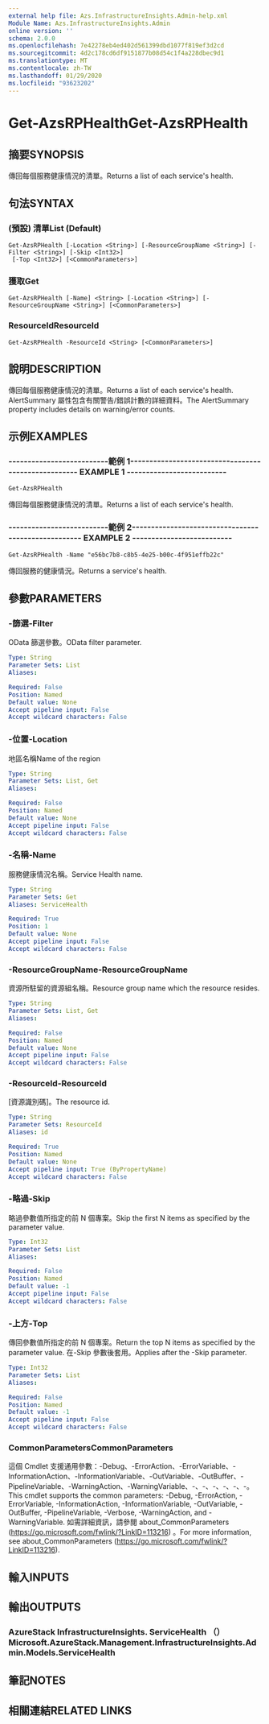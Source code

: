 ```yaml
---
external help file: Azs.InfrastructureInsights.Admin-help.xml
Module Name: Azs.InfrastructureInsights.Admin
online version: ''
schema: 2.0.0
ms.openlocfilehash: 7e42278eb4ed402d561399dbd1077f819ef3d2cd
ms.sourcegitcommit: 4d2c178cd6df9151877b08d54c1f4a228dbec9d1
ms.translationtype: MT
ms.contentlocale: zh-TW
ms.lasthandoff: 01/29/2020
ms.locfileid: "93623202"
---
```

# <span data-ttu-id="a0b53-101">Get-AzsRPHealth</span><span class="sxs-lookup"><span data-stu-id="a0b53-101">Get-AzsRPHealth</span></span>

## <span data-ttu-id="a0b53-102">摘要</span><span class="sxs-lookup"><span data-stu-id="a0b53-102">SYNOPSIS</span></span>
<span data-ttu-id="a0b53-103">傳回每個服務健康情況的清單。</span><span class="sxs-lookup"><span data-stu-id="a0b53-103">Returns a list of each service's health.</span></span>

## <span data-ttu-id="a0b53-104">句法</span><span class="sxs-lookup"><span data-stu-id="a0b53-104">SYNTAX</span></span>

### <span data-ttu-id="a0b53-105"> (預設) 清單</span><span class="sxs-lookup"><span data-stu-id="a0b53-105">List (Default)</span></span>
```
Get-AzsRPHealth [-Location <String>] [-ResourceGroupName <String>] [-Filter <String>] [-Skip <Int32>]
 [-Top <Int32>] [<CommonParameters>]
```

### <span data-ttu-id="a0b53-106">獲取</span><span class="sxs-lookup"><span data-stu-id="a0b53-106">Get</span></span>
```
Get-AzsRPHealth [-Name] <String> [-Location <String>] [-ResourceGroupName <String>] [<CommonParameters>]
```

### <span data-ttu-id="a0b53-107">ResourceId</span><span class="sxs-lookup"><span data-stu-id="a0b53-107">ResourceId</span></span>
```
Get-AzsRPHealth -ResourceId <String> [<CommonParameters>]
```

## <span data-ttu-id="a0b53-108">說明</span><span class="sxs-lookup"><span data-stu-id="a0b53-108">DESCRIPTION</span></span>
<span data-ttu-id="a0b53-109">傳回每個服務健康情況的清單。</span><span class="sxs-lookup"><span data-stu-id="a0b53-109">Returns a list of each service's health.</span></span> <span data-ttu-id="a0b53-110">AlertSummary 屬性包含有關警告/錯誤計數的詳細資料。</span><span class="sxs-lookup"><span data-stu-id="a0b53-110">The AlertSummary property includes details on warning/error counts.</span></span>

## <span data-ttu-id="a0b53-111">示例</span><span class="sxs-lookup"><span data-stu-id="a0b53-111">EXAMPLES</span></span>

### <span data-ttu-id="a0b53-112">--------------------------範例 1--------------------------</span><span class="sxs-lookup"><span data-stu-id="a0b53-112">-------------------------- EXAMPLE 1 --------------------------</span></span>
```
Get-AzsRPHealth
```

<span data-ttu-id="a0b53-113">傳回每個服務健康情況的清單。</span><span class="sxs-lookup"><span data-stu-id="a0b53-113">Returns a list of each service's health.</span></span>

### <span data-ttu-id="a0b53-114">--------------------------範例 2--------------------------</span><span class="sxs-lookup"><span data-stu-id="a0b53-114">-------------------------- EXAMPLE 2 --------------------------</span></span>
```
Get-AzsRPHealth -Name "e56bc7b8-c8b5-4e25-b00c-4f951effb22c"
```

<span data-ttu-id="a0b53-115">傳回服務的健康情況。</span><span class="sxs-lookup"><span data-stu-id="a0b53-115">Returns a service's health.</span></span>

## <span data-ttu-id="a0b53-116">參數</span><span class="sxs-lookup"><span data-stu-id="a0b53-116">PARAMETERS</span></span>

### <span data-ttu-id="a0b53-117">-篩選</span><span class="sxs-lookup"><span data-stu-id="a0b53-117">-Filter</span></span>
<span data-ttu-id="a0b53-118">OData 篩選參數。</span><span class="sxs-lookup"><span data-stu-id="a0b53-118">OData filter parameter.</span></span>

```yaml
Type: String
Parameter Sets: List
Aliases: 

Required: False
Position: Named
Default value: None
Accept pipeline input: False
Accept wildcard characters: False
```

### <span data-ttu-id="a0b53-119">-位置</span><span class="sxs-lookup"><span data-stu-id="a0b53-119">-Location</span></span>
<span data-ttu-id="a0b53-120">地區名稱</span><span class="sxs-lookup"><span data-stu-id="a0b53-120">Name of the region</span></span>

```yaml
Type: String
Parameter Sets: List, Get
Aliases: 

Required: False
Position: Named
Default value: None
Accept pipeline input: False
Accept wildcard characters: False
```

### <span data-ttu-id="a0b53-121">-名稱</span><span class="sxs-lookup"><span data-stu-id="a0b53-121">-Name</span></span>
<span data-ttu-id="a0b53-122">服務健康情況名稱。</span><span class="sxs-lookup"><span data-stu-id="a0b53-122">Service Health name.</span></span>

```yaml
Type: String
Parameter Sets: Get
Aliases: ServiceHealth

Required: True
Position: 1
Default value: None
Accept pipeline input: False
Accept wildcard characters: False
```

### <span data-ttu-id="a0b53-123">-ResourceGroupName</span><span class="sxs-lookup"><span data-stu-id="a0b53-123">-ResourceGroupName</span></span>
<span data-ttu-id="a0b53-124">資源所駐留的資源組名稱。</span><span class="sxs-lookup"><span data-stu-id="a0b53-124">Resource group name which the resource resides.</span></span>

```yaml
Type: String
Parameter Sets: List, Get
Aliases: 

Required: False
Position: Named
Default value: None
Accept pipeline input: False
Accept wildcard characters: False
```

### <span data-ttu-id="a0b53-125">-ResourceId</span><span class="sxs-lookup"><span data-stu-id="a0b53-125">-ResourceId</span></span>
<span data-ttu-id="a0b53-126">[資源識別碼]。</span><span class="sxs-lookup"><span data-stu-id="a0b53-126">The resource id.</span></span>

```yaml
Type: String
Parameter Sets: ResourceId
Aliases: id

Required: True
Position: Named
Default value: None
Accept pipeline input: True (ByPropertyName)
Accept wildcard characters: False
```

### <span data-ttu-id="a0b53-127">-略過</span><span class="sxs-lookup"><span data-stu-id="a0b53-127">-Skip</span></span>
<span data-ttu-id="a0b53-128">略過參數值所指定的前 N 個專案。</span><span class="sxs-lookup"><span data-stu-id="a0b53-128">Skip the first N items as specified by the parameter value.</span></span>

```yaml
Type: Int32
Parameter Sets: List
Aliases: 

Required: False
Position: Named
Default value: -1
Accept pipeline input: False
Accept wildcard characters: False
```

### <span data-ttu-id="a0b53-129">-上方</span><span class="sxs-lookup"><span data-stu-id="a0b53-129">-Top</span></span>
<span data-ttu-id="a0b53-130">傳回參數值所指定的前 N 個專案。</span><span class="sxs-lookup"><span data-stu-id="a0b53-130">Return the top N items as specified by the parameter value.</span></span>
<span data-ttu-id="a0b53-131">在-Skip 參數後套用。</span><span class="sxs-lookup"><span data-stu-id="a0b53-131">Applies after the -Skip parameter.</span></span>

```yaml
Type: Int32
Parameter Sets: List
Aliases: 

Required: False
Position: Named
Default value: -1
Accept pipeline input: False
Accept wildcard characters: False
```

### <span data-ttu-id="a0b53-132">CommonParameters</span><span class="sxs-lookup"><span data-stu-id="a0b53-132">CommonParameters</span></span>
<span data-ttu-id="a0b53-133">這個 Cmdlet 支援通用參數：-Debug、-ErrorAction、-ErrorVariable、-InformationAction、-InformationVariable、-OutVariable、-OutBuffer、-PipelineVariable、-WarningAction、-WarningVariable、-、-、-、-、-、-。</span><span class="sxs-lookup"><span data-stu-id="a0b53-133">This cmdlet supports the common parameters: -Debug, -ErrorAction, -ErrorVariable, -InformationAction, -InformationVariable, -OutVariable, -OutBuffer, -PipelineVariable, -Verbose, -WarningAction, and -WarningVariable.</span></span> <span data-ttu-id="a0b53-134">如需詳細資訊，請參閱 about_CommonParameters (https://go.microsoft.com/fwlink/?LinkID=113216) 。</span><span class="sxs-lookup"><span data-stu-id="a0b53-134">For more information, see about_CommonParameters (https://go.microsoft.com/fwlink/?LinkID=113216).</span></span>

## <span data-ttu-id="a0b53-135">輸入</span><span class="sxs-lookup"><span data-stu-id="a0b53-135">INPUTS</span></span>

## <span data-ttu-id="a0b53-136">輸出</span><span class="sxs-lookup"><span data-stu-id="a0b53-136">OUTPUTS</span></span>

### <span data-ttu-id="a0b53-137">AzureStack InfrastructureInsights. ServiceHealth （）</span><span class="sxs-lookup"><span data-stu-id="a0b53-137">Microsoft.AzureStack.Management.InfrastructureInsights.Admin.Models.ServiceHealth</span></span>

## <span data-ttu-id="a0b53-138">筆記</span><span class="sxs-lookup"><span data-stu-id="a0b53-138">NOTES</span></span>

## <span data-ttu-id="a0b53-139">相關連結</span><span class="sxs-lookup"><span data-stu-id="a0b53-139">RELATED LINKS</span></span>


